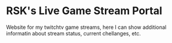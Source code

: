 RSK's Live Game Stream Portal
=============================

Website for my twitchtv game streams, here I can show additional informatin about stream status, current chellanges, etc.
